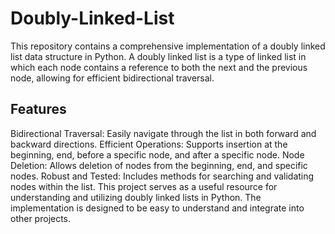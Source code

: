 # Doubly-Linked-List
This repository contains a comprehensive implementation of a doubly linked list data structure in Python. A doubly linked list is a type of linked list in which each node contains a reference to both the next and the previous node, allowing for efficient bidirectional traversal.

Features
---
Bidirectional Traversal: Easily navigate through the list in both forward and backward directions.
Efficient Operations: Supports insertion at the beginning, end, before a specific node, and after a specific node.
Node Deletion: Allows deletion of nodes from the beginning, end, and specific nodes.
Robust and Tested: Includes methods for searching and validating nodes within the list.
This project serves as a useful resource for understanding and utilizing doubly linked lists in Python. The implementation is designed to be easy to understand and integrate into other projects.



